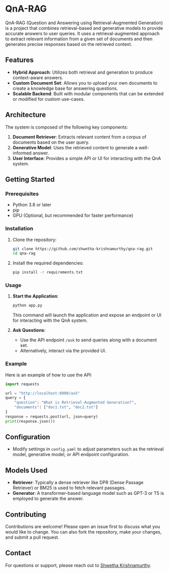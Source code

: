# QnA-RAG

QnA-RAG (Question and Answering using Retrieval-Augmented Generation) is a project that combines retrieval-based and generative models to provide accurate answers to user queries. It uses a retrieval-augmented approach to extract relevant information from a given set of documents and then generates precise responses based on the retrieved context.

## Features

- **Hybrid Approach**: Utilizes both retrieval and generation to produce context-aware answers.
- **Custom Document Set**: Allows you to upload your own documents to create a knowledge base for answering questions.
- **Scalable Backend**: Built with modular components that can be extended or modified for custom use-cases.

## Architecture

The system is composed of the following key components:

1. **Document Retriever**: Extracts relevant content from a corpus of documents based on the user query.
2. **Generative Model**: Uses the retrieved content to generate a well-informed answer.
3. **User Interface**: Provides a simple API or UI for interacting with the QnA system.

## Getting Started

### Prerequisites

- Python 3.8 or later
- pip
- GPU (Optional, but recommended for faster performance)

### Installation

1. Clone the repository:
   ```bash
   git clone https://github.com/shwetha-krishnamurthy/qna-rag.git
   cd qna-rag
   ```

2. Install the required dependencies:
   ```bash
   pip install -r requirements.txt
   ```

### Usage

1. **Start the Application**:
   ```bash
   python app.py
   ```
   This command will launch the application and expose an endpoint or UI for interacting with the QnA system.

2. **Ask Questions**:
   - Use the API endpoint `/ask` to send queries along with a document set.
   - Alternatively, interact via the provided UI.

### Example

Here is an example of how to use the API:

```python
import requests

url = "http://localhost:8000/ask"
query = {
    "question": "What is Retrieval-Augmented Generation?",
    "documents": ["doc1.txt", "doc2.txt"]
}
response = requests.post(url, json=query)
print(response.json())
```

## Configuration

- Modify settings in `config.yaml` to adjust parameters such as the retrieval model, generative model, or API endpoint configuration.

## Models Used

- **Retriever**: Typically a dense retriever like DPR (Dense Passage Retriever) or BM25 is used to fetch relevant passages.
- **Generator**: A transformer-based language model such as GPT-3 or T5 is employed to generate the answer.

## Contributing

Contributions are welcome! Please open an issue first to discuss what you would like to change. You can also fork the repository, make your changes, and submit a pull request.


## Contact

For questions or support, please reach out to [Shwetha Krishnamurthy](https://github.com/shwetha-krishnamurthy).


